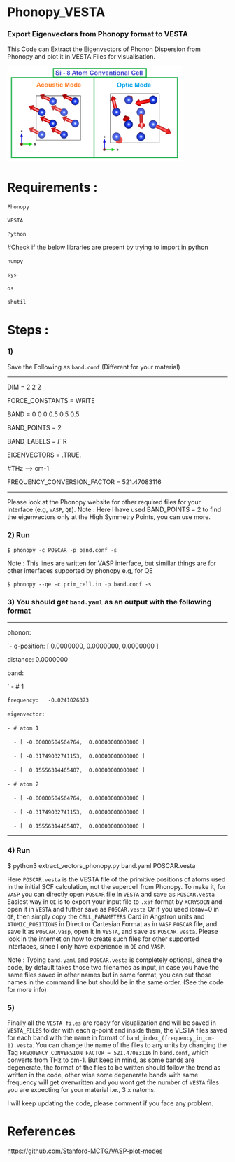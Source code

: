 # Phonopy_VESTA
### Export Eigenvectors from Phonopy format to VESTA

This Code can Extract the Eigenvectors of Phonon Dispersion from Phonopy and plot it in VESTA Files for visualisation.

<img src="pics/modes.png" width=400 align="middle">

# Requirements :
`Phonopy`

`VESTA`

`Python`

#Check if the below libraries are present by trying to import in python

`numpy`

`sys`

`os`

`shutil`

# Steps :

### 1)  
Save the Following as `band.conf` (Different for your material)

-----------------------------------------------------------------------

DIM = 2 2 2 

FORCE_CONSTANTS = WRITE

BAND =  0 0 0	0.5 0.5 0.5

BAND_POINTS = 2

BAND_LABELS = $\Gamma$ R

EIGENVECTORS = .TRUE.

#THz --> cm-1

FREQUENCY_CONVERSION_FACTOR = 521.47083116 

-------------------------------------------------------------------------

Please look at the Phonopy website for other required files for your interface (e.g, `VASP`, `QE`).
Note : Here I have used BAND_POINTS = 2 to find the eigenvectors only at the High Symmetry Points, you can use more.

### 2) Run
	$ phonopy -c POSCAR -p band.conf -s

Note : This lines are written for VASP interface, but simillar things are for other interfaces supported by phonopy e.g, for QE

	$ phonopy --qe -c prim_cell.in -p band.conf -s

### 3)  You should get `band.yaml` as an output with the following format

---------------------------------------------------------------------

phonon:

`- q-position: [    0.0000000,    0.0000000,    0.0000000 ]

  distance:    0.0000000
  
  band:
  
`  - # 1
  
    frequency:   -0.0241026373
    
    eigenvector:
    
    - # atom 1
    
      - [ -0.00000504564764,  0.00000000000000 ]
      
      - [ -0.31749032741153,  0.00000000000000 ]
      
      - [  0.15556314465407,  0.00000000000000 ]
      
    - # atom 2
    
      - [ -0.00000504564764,  0.00000000000000 ]
      
      - [ -0.31749032741153,  0.00000000000000 ]
      
      - [  0.15556314465407,  0.00000000000000 ]

------------------------------------------------------------------------

### 4)  Run
$ python3 extract_vectors_phonopy.py band.yaml POSCAR.vesta

Here `POSCAR.vesta` is the VESTA file of the primitive positions of atoms used in the initial SCF calculation, not the supercell from Phonopy.
To make it,
for `VASP` you can directly open `POSCAR` file in `VESTA` and save as `POSCAR.vesta`
Easiest way in `QE` is to export your input file to `.xsf` format by `XCRYSDEN` and open it in `VESTA` and futher save as `POSCAR.vesta`
Or if you used ibrav=0 in `QE`, then simply copy the `CELL_PARAMETERS` Card in Angstron units and `ATOMIC_POSITIONS` in Direct or Cartesian Format 
as in `VASP` `POSCAR` file, and save it as `POSCAR.vasp`, open it in `VESTA`, and save as `POSCAR.vesta`.
Please look in the internet on how to create such files for other supported interfaces, since I only have experience in `QE` and `VASP`.

Note : Typing `band.yaml` and `POSCAR.vesta` is completely optional, since the code, by default takes those two filenames as input, in case you have
the same files saved  in other names but in same format, you can put those names in the command line but should be in the same order. 
(See the code for more info)

### 5) 
Finally all the `VESTA files` are ready for visualization and will be saved in `VESTA_FILES` folder with each q-point and inside them, the VESTA files 
saved for each band with the name in format of `band_index_(frequency_in_cm-1).vesta`. You can change the name of the files to any units by changing the Tag
`FREQUENCY_CONVERSION_FACTOR = 521.47083116` in `band.conf`, which converts from THz to cm-1. But keep in mind, as some bands are degenerate, 
the format of the files to be written should follow the trend as written in the code, other wise some degenerate bands with same frequency
will get overwritten and you wont get the number of `VESTA` files you are expecting for your material i.e., 3 x natoms.

I will keep updating the code, please comment if you face any problem.


# References
https://github.com/Stanford-MCTG/VASP-plot-modes
